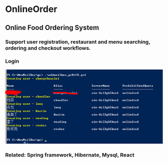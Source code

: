 # OnlineOrder
## Online Food Ordering System
### Support user registration, restaurant and menu searching, ordering and checkout workflows.

### Login
![image](https://github.com/lexsaints/powershell/blob/master/IMG/ps2.png)

### Related: Spring framework, Hibernate, Mysql, React
